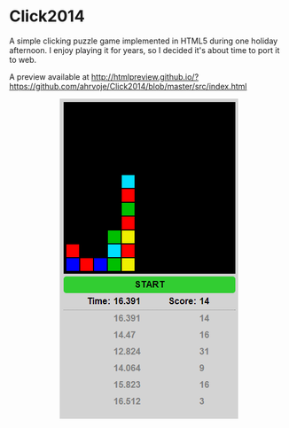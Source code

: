 Click2014
=========

A simple clicking puzzle game implemented in HTML5 during one holiday afternoon. I enjoy playing it for years, so I decided it's about time to port it to web.

A preview available at http://htmlpreview.github.io/?https://github.com/ahrvoje/Click2014/blob/master/src/index.html

<p align="center">
  <img src="https://github.com/ahrvoje/Click2014/blob/master/resources/Click2014_Example.png?raw=true" alt="Click2014 example"/>
</p>
